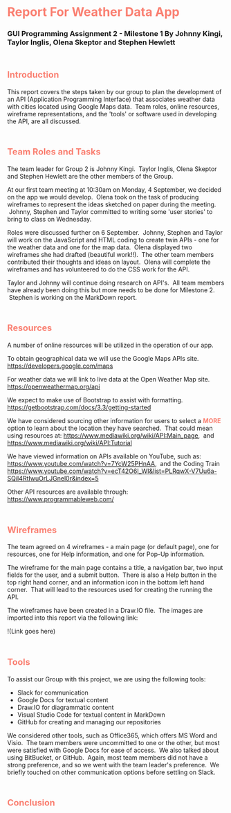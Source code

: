 # <span style="color:salmon"> Report For Weather Data App </span>
### GUI Programming Assignment 2 - Milestone 1 By Johnny Kingi, Taylor Inglis, Olena Skeptor and Stephen Hewlett
<br>

#### <span style="font-size:15pt; color:salmon"> Introduction </span>

This report covers the steps taken by our group to plan the development of an API (Application Programming Interface) that associates weather data with cities located using Google Maps data. &nbsp;Team roles, online resources, wireframe representations, and the 'tools' or software used in developing the API, are all discussed.

<br>

#### <span style="font-size:15pt; color:salmon"> Team Roles and Tasks </span>

The team leader for Group 2 is Johnny Kingi. &nbsp;Taylor Inglis, Olena Skeptor and Stephen Hewlett are the other members of the Group.

At our first team meeting at 10:30am on Monday, 4 September, we decided on the app we would develop. &nbsp;Olena took on the task of producing wireframes to represent the ideas sketched on paper during the meeting. &nbsp;Johnny, Stephen and Taylor committed to writing some 'user stories' to bring to class on Wednesday.

Roles were discussed further on 6 September. &nbsp;Johnny, Stephen and Taylor will work on the JavaScript and HTML coding to create twin APIs - one for the weather data and one for the map data. &nbsp;Olena displayed two wireframes she had drafted (beautiful work!!). &nbsp;The other team members contributed their thoughts and ideas on layout. &nbsp;Olena will complete the wireframes and has volunteered to do the CSS work for the API.  

Taylor and Johnny will continue doing research on API's. &nbsp;All team members have already been doing this but more needs to be done for Milestone 2. &nbsp;Stephen is working on the MarkDown report.

<br>

#### <span style="font-size:15pt; color:salmon"> Resources </span>

A number of online resources will be utilized in the operation of our app.

To obtain geographical data we will use the Google Maps APIs site. https://developers.google.com/maps

For weather data we will link to live data at the Open Weather Map site.
https://openweathermap.org/api

We expect to make use of Bootstrap to assist with formatting.
https://getbootstrap.com/docs/3.3/getting-started

We have considered sourcing other information for users to select a <span style="color:salmon"> __MORE__ </span> option to learn about the location they have searched. &nbsp;That could mean using resources at:
https://www.mediawiki.org/wiki/API:Main_page,
&nbsp;and
https://www.mediawiki.org/wiki/API:Tutorial

We have viewed information on APIs available on YouTube, such as:
https://www.youtube.com/watch?v=7YcW25PHnAA, &nbsp;and the Coding Train
https://www.youtube.com/watch?v=ecT42O6I_WI&list=PLRqwX-V7Uu6a-SQiI4RtIwuOrLJGnel0r&index=5

Other API resources are available through:
https://www.programmableweb.com/

<br>

#### <span style="font-size:15pt; color:salmon"> Wireframes </span>

The team agreed on 4 wireframes - a main page (or default page), one for resources, one for Help information, and one for Pop-Up information.

The wireframe for the main page contains a title, a navigation bar, two input fields for the user, and a submit button. &nbsp;There is also a Help button in the top right hand corner, and an information icon in the bottom left hand corner. &nbsp;That will lead to the resources used for creating the running the API.

The wireframes have been created in a Draw.IO file. &nbsp;The images are imported into this report via the following link:

!(Link goes here)

<br>

#### <span style="font-size:15pt; color:salmon"> Tools </span>

To assist our Group with this project, we are using the following tools:
* Slack for communication
* Google Docs for textual content
* Draw.IO for diagrammatic content
* Visual Studio Code for textual content in MarkDown
* GitHub for creating and managing our repositories

We considered other tools, such as Office365, which offers MS Word and Visio. &nbsp;The team members were uncommitted to one or the other, but most were satisfied with Google Docs for ease of access. &nbsp;We also talked about using BitBucket, or GitHub. &nbsp;Again, most team members did not have a strong preference, and so we went with the team leader's preference. &nbsp;We briefly touched on other communication options before settling on Slack.

<br>

#### <span style="font-size:15pt; color:salmon"> Conclusion </span>